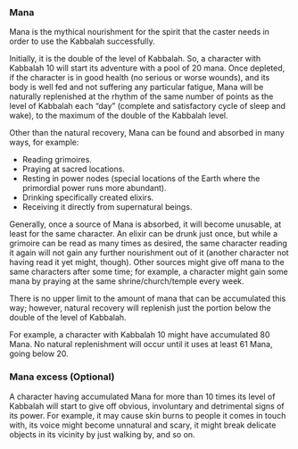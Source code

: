 ### Mana

Mana is the mythical nourishment for the spirit that the caster needs in order
to use the Kabbalah successfully.

Initially, it is the double of the level of Kabbalah. So, a character with
Kabbalah 10 will start its adventure with a pool of 20 mana.
Once depleted, if the character is in good health (no serious or worse wounds),
and its body is well fed and not suffering any particular fatigue, Mana will be
naturally replenished at the rhythm of the same number of points as the level of
Kabbalah each “day” (complete and satisfactory cycle of sleep and wake), to the
maximum of the double of the Kabbalah level.

Other than the natural recovery, Mana can be found and absorbed in many ways, for example:

* Reading grimoires.
* Praying at sacred locations.
* Resting in power nodes (special locations of the Earth where the primordial power runs more abundant).
* Drinking specifically created elixirs.
* Receiving it directly from supernatural beings.

Generally, once a source of Mana is absorbed, it will become unusable, at least
for the same character. An elixir can be drunk just once, but while a grimoire
can be read as many times as desired, the same character reading it again will
not gain any further nourishment out of it (another character not having read it
yet might, though). Other sources might give off mana to the same characters
after some time; for example, a character might gain some mana by praying at the
same shrine/church/temple every week.

There is no upper limit to the amount of mana that can be accumulated this way;
however, natural recovery will replenish just the portion below the double of the
level of Kabbalah. 

For example, a character with Kabbalah 10 might have accumulated 80 Mana. No
natural replenishment will occur until it uses at least 61 Mana, going below 20.

### Mana excess (Optional)

A character having accumulated Mana for more than 10 times its
level of Kabbalah will start to give off obvious, involuntary and detrimental
signs of its power. For example, it may cause skin burns to people it comes in
touch with, its voice might become unnatural and scary, it might break delicate
objects in its vicinity by just walking by, and so on.


